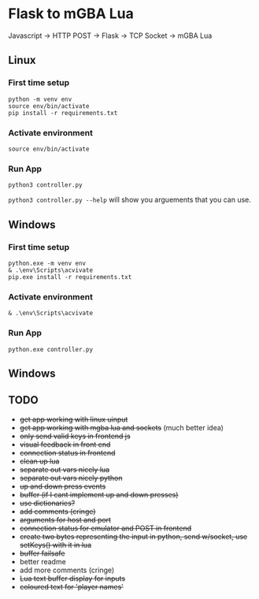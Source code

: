 # Flask to mGBA Lua

Javascript -> HTTP POST -> Flask -> TCP Socket -> mGBA Lua

## Linux

### First time setup

```
python -m venv env
source env/bin/activate
pip install -r requirements.txt
```

### Activate environment

```
source env/bin/activate
```

### Run App

`python3 controller.py`

`python3 controller.py --help` will show you arguements that you can use.

## Windows

### First time setup

```
python.exe -m venv env
& .\env\Scripts\acvivate
pip.exe install -r requirements.txt
```

### Activate environment

```
& .\env\Scripts\acvivate
```

### Run App

`python.exe controller.py`

## Windows

## TODO

* ~~get app working with linux uinput~~
* ~~get app working with mgba lua and sockets~~ (much better idea)
* ~~only send valid keys in frontend js~~
* ~~visual feedback in front end~~
* ~~connection status in frontend~~
* ~~clean up lua~~
* ~~separate out vars nicely lua~~
* ~~separate out vars nicely python~~
* ~~up and down press events~~
* ~~buffer (if I cant implement up and down presses)~~
* ~~use dictionaries?~~
* ~~add comments (cringe)~~
* ~~arguments for host and port~~
* ~~connection status for emulator and POST in frontend~~
* ~~create two bytes representing the input in python, send w/socket, use setKeys() with it in lua~~
* ~~buffer failsafe~~
* better readme
* add more comments (cringe)
* ~~Lua text buffer display for inputs~~
* ~~coloured text for 'player names'~~
